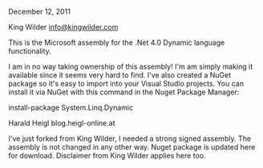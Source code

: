 December 12, 2011

King Wilder
info@kingwilder.com

This is the Microsoft assembly for the .Net 4.0 Dynamic language functionality.

I am in no way taking ownership of this assembly!  I'm am simply making it available since it seems very hard to find.  I've also created a NuGet package so it's easy to import into your Visual Studio projects.  You can install it via NuGet with this command in the Nuget Package Manager:

install-package System.Linq.Dynamic

Harald Heigl
blog.heigl-online.at

I've just forked from King Wilder, I needed a strong signed assembly. The assembly is not changed in any other way. Nuget package is updated here for download. Disclaimer from King Wilder applies here too.
